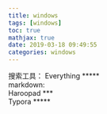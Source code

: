 ```yaml
---
title: windows
tags: [windows]
toc: true
mathjax: true
date: 2019-03-18 09:49:55
categories: windows
---
```

搜索工具： 
Everything *****  
markdown:  
Haroopad ***  
Typora *****  

